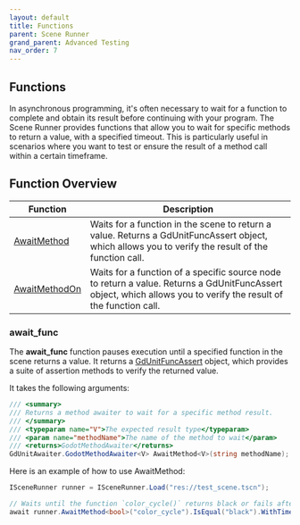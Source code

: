 ```yaml
---
layout: default
title: Functions
parent: Scene Runner
grand_parent: Advanced Testing
nav_order: 7
---
```


## Functions

In asynchronous programming, it's often necessary to wait for a function to complete and obtain its result before continuing with your program.
The Scene Runner provides functions that allow you to wait for specific methods to return a value, with a specified timeout.
This is particularly useful in scenarios where you want to test or ensure the result of a method call within a certain timeframe.

## Function Overview


|Function|Description|
|---|---|
|[AwaitMethod](#await_func) |Waits for a function in the scene to return a value. Returns a GdUnitFuncAssert object, which allows you to verify the result of the function call.|
|[AwaitMethodOn](#await_func_on) |Waits for a function of a specific source node to return a value. Returns a GdUnitFuncAssert object, which allows you to verify the result of the function call.|


### await_func

The **await_func** function pauses execution until a specified function in the scene returns a value.
It returns a [GdUnitFuncAssert]({{site.baseurl}}/testing/assert-function/#functionmethod-assertions) object, which provides a suite of
assertion methods to verify the returned value.


It takes the following arguments:

```cs
/// <summary>
/// Returns a method awaiter to wait for a specific method result.
/// </summary>
/// <typeparam name="V">The expected result type</typeparam>
/// <param name="methodName">The name of the method to wait</param>
/// <returns>GodotMethodAwaiter</returns>
GdUnitAwaiter.GodotMethodAwaiter<V> AwaitMethod<V>(string methodName);
```

Here is an example of how to use AwaitMethod:

```cs
ISceneRunner runner = ISceneRunner.Load("res://test_scene.tscn");

// Waits until the function `color_cycle()` returns black or fails after an timeout of 5s
await runner.AwaitMethod<bool>("color_cycle").IsEqual("black").WithTimeout(5000);
```
